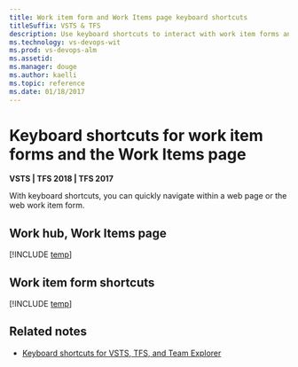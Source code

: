 ```yaml
---
title: Work item form and Work Items page keyboard shortcuts 
titleSuffix: VSTS & TFS
description: Use keyboard shortcuts to interact with work item forms and the Work Items page 
ms.technology: vs-devops-wit
ms.prod: vs-devops-alm
ms.assetid: 
ms.manager: douge
ms.author: kaelli
ms.topic: reference
ms.date: 01/18/2017
---
```


# Keyboard shortcuts for work item forms and the Work Items page

**VSTS | TFS 2018 | TFS 2017**

With keyboard shortcuts, you can quickly navigate within a web page or the web work item form. 

## Work hub, Work Items page 

[!INCLUDE [temp](../../_shared/keyboard-shortcuts/work-items-page-shortcuts.md)]

## Work item form shortcuts

[!INCLUDE [temp](../../_shared/keyboard-shortcuts/wi-form-shortcuts.md)] 


## Related notes

- [Keyboard shortcuts for VSTS, TFS, and Team Explorer](../../collaborate/keyboard-shortcuts.md)


